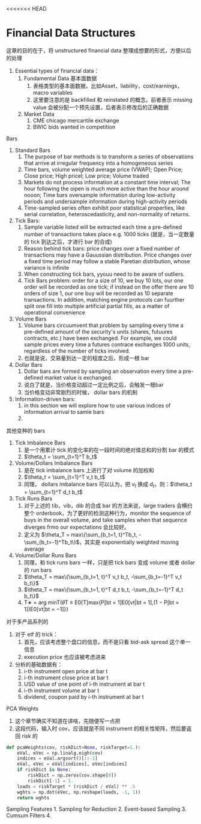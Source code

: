 <<<<<<< HEAD
# Financial Data Structures

这章的目的在于，将 unstructured financial data 整理成想要的形式，方便以后的处理

1. Essential types of financial data：
    1. Fundamental Data 基本面数据
        1. 表格类型的基本面数据，比如Asset，liability，cost/earnings，macro variables
        2. 这里要注意的是 backfilled 和 reinstated 的概念。前者表示 missing value 会被分配一个预先设置，后者表示修改后的正确数据
    2. Market Data
        1. CME chicago mercantile exchange
        2. BWIC bids wanted in competition

Bars
1. Standard Bars
    1. The purpose of bar methods is to transform a series of observations that arrive at irregular frequency into a homogeneous series
    2. Time bars, volume weighted average price (VWAP); Open Price; Close price; High pricel; Low price; Volume traded
    3. Markets do not process information at a constant time interval; The hour following the oipen is much more active than the hour around nooon; Time bars oversample information during low-activity periods and undersample information during high-activity periods
    4. Time-sampled series often exhibit poor statistical properties, like serial correlation, heteroscedasticity, and non-normality of returns.
2. Tick Bars:
    1. Sample variable listed will be extracted each time a pre-defined number of transactions takes place e.g. 1000 ticks (就是，当一定数量的 tick 到达之后，才进行 bar 的合成)
    2. Reason behind tick bars: price changes over a fixed number of transactions may have a Gauussian distribution. Price changes over a fixed time period may follow a stable Paretian distribution, whose variance is infinite
    3. When constructing tick bars, yyouu need to be aware of outliers.
    4. Tick Bars problem: order for a size of 10, we buy 10 lots, our one order will be recorded as one tick; if instead on the offer there are 10 orders of size 1, our one buy will be recorded as 10 separate transactions. In addition, matching engine protocols can fuurther split one fill into multiple artificial partial fills, as a matter of operational convenience
3. Volume Bars
    1. Volume bars circuumvent that problem by sampling every time a pre-defined amount of the security's units (shares, futuures contracts, etc.) have been exchanged.  For example, we could sample prices every time a futures contrace exchanges 1000 units, regardless of the number of ticks involved.
    2. 也就是说，交易量到达一定的程度之后，形成一根 bar
4. Dollar Bars
    1. Dollar bars are formed by sampling an observation every time a pre-defined market value is exchanged. 
    2. 说白了就是，当价格变动超过一定比例之后，会触发一根bar
    3. 当价格变动非常剧烈的时候， dollar bars 的机制
5. Information-driven bars:
    1. in this section we will explore how to use various indices of information arrival to samle bars
    2. 

其他变种的 bars
1. Tick Imbalance Bars
    1. 是一个用累计 tick 的变化率的在一段时间的绝对值总和的分割 bar 的模式
    2. $\theta_t = \sum_{t=1}^T b_t$
2. Volume/Dollars Imbalance Bars
    1. 是在 tick imbalance bars 上进行了对 volume 的加权和
    2. $\theta_t = \sum_{t=1}^T v_t b_t$
    3. 同理， dollars imbalance bars 可以认为，把 $v_t$ 换成 $d_t$，则：$\theta_t = \sum_{t=1}^T d_t b_t$
3. Tick Runs Bars
    1. 对于上述的 tib，vib，dib 的合成 bar 的方法来说，large traders 会横扫整个 orderbook，为了更好的检测这种行为，monitor the sequence of buys in the overall volume, and take samples when that sequence diverges frmo our expectations 会比较好。
    2. 定义为 $\theta_T = max\{\sum_{b_t=1, t}^Tb_t, -\sum_{b_t=-1}^Tb_t\}$，其实是 exponentially weighted moving average
4. Volume/Dollar Runs Bars
    1. 同理，和 tick runs bars 一样，只是把 tick bars 变成 volume 或者 dollar 的 run bars
    2. $\theta_T = max\{\sum_{b_t=1, t}^T v_t b_t, -\sum_{b_t=-1}^T v_t b_t\}$
    3. $\theta_T = max\{\sum_{b_t=1, t}^T d_t b_t, -\sum_{b_t=-1}^T d_t b_t\}$
    4. T∗ = arg minT{𝜃T ≥ E0[T]max{P[bt = 1]E0[vt|bt = 1],(1 − P[bt = 1])E0[vt|bt = −1]}}

对于多产品系列的
1. 对于 etf 的 trick：
    1. 首先，应该考虑整个盘口的信息，而不是只看 bid-ask spread 这个单一信息
    2. execution price 也应该被考虑进来
2. 分析的基础数据有：
    1. i-th instrument open price at bar t
    2. i-th instrument close price at bar t
    3. USD value of one point of i-th instrument at bar t
    4. i-th instrument volume at bar t
    5. dividend, coupon paid by i-th instrument at bar t

PCA Weights
1. 这个章节确实不知道在讲啥，先随便写一点把
2. 这段代码，输入时 cov，应该就是不同 instrument 的相关性矩阵，然后要返回 risk 的
~~~python
def pcaWeights(cov, riskDict=None, riskTarget=1.):
    eVal, eVec = np.linalg.eigh(cov)
    indices = eVal.argsort()[::-1]
    eVal, eVec = eVal[indices], eVec[indices]
    if riskDict is None:
        riskDict = np.zeros(cov.shape[0])
        riskDict[-1] = 1.
    loads = riskTarget * (riskDict / eVal) ** .5
    wghts = np.dot(eVec, np.reshape(loads, -1, 1))
    return wghts
~~~

Sampling Features
    1. Sampling for Reduction
    2. Event-based Sampling
    3. Cumsum Filters
    4. 

